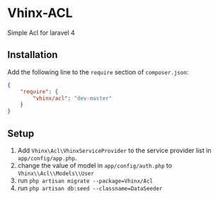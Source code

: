 Vhinx-ACL
=========

Simple Acl for laravel 4



## Installation

Add the following line to the `require` section of `composer.json`:

```json
{
    "require": {
        "vhinx/acl": "dev-master"
    }
}
```

## Setup

1. Add `Vhinx\Acl\VhinxServiceProvider` to the service provider list in `app/config/app.php`.
2. change the value of model in `app/config/auth.php` to `Vhinx\\Acl\\Models\\User`
3. run `php artisan migrate --package=Vhinx/Acl`
4. run `php artisan db:seed --classname=DataSeeder`



